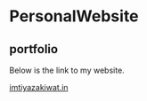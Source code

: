 # PersonalWebsite
## portfolio

Below is the link to my website.


[imtiyazakiwat.in](https://imtiyazakiwat.in)
